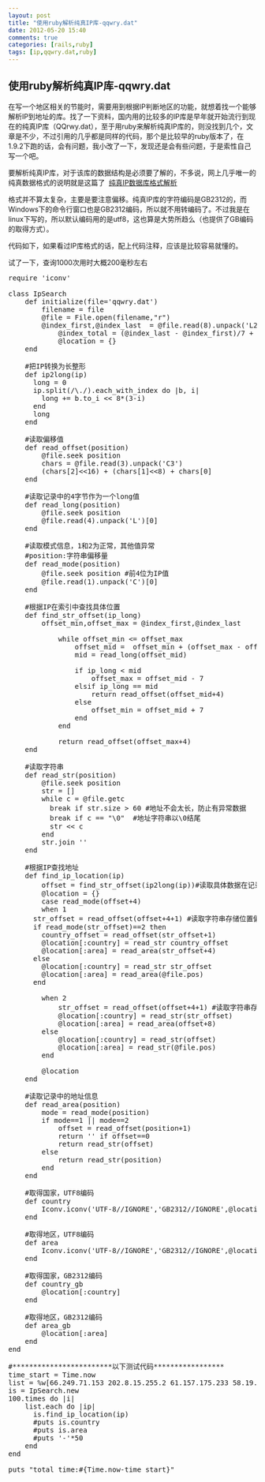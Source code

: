 ```yaml
---
layout: post
title: "使用ruby解析纯真IP库-qqwry.dat"
date: 2012-05-20 15:40
comments: true
categories: [rails,ruby]
tags: [ip,qqwry.dat,ruby]
---
```

## 使用ruby解析纯真IP库-qqwry.dat
在写一个地区相关的节能时，需要用到根据IP判断地区的功能，就想着找一个能够解析IP到地址的库。找了一下资料，国内用的比较多的IP库是早年就开始流行到现在的纯真IP库（QQrwy.dat），至于用ruby来解析纯真IP库的，则没找到几个，文章是不少，不过引用的几乎都是同样的代码，那个是比较早的ruby版本了，在1.9.2下跑的话，会有问题，我小改了一下，发现还是会有些问题，于是索性自己写一个吧。

要解析纯真IP库，对于该库的数据结构是必须要了解的，不多说，网上几乎唯一的纯真数据格式的说明就是这篇了  <a href="http://lumaqq.linuxsir.org/article/qqwry_format_detail.html" target="_blank">纯真IP数据库格式解析</a>

格式并不算太复杂，主要是要注意偏移。纯真IP库的字符编码是GB2312的，而Windows下的命令行窗口也是GB2312编码，所以就不用转编码了。不过我是在linux下写的，所以默认编码用的是utf8，这也算是大势所趋么（也提供了GB编码的取得方式）。

代码如下，如果看过IP库格式的话，配上代码注释，应该是比较容易就懂的。

试了一下，查询1000次用时大概200毫秒左右
<pre>require 'iconv'

class IpSearch
	def initialize(file='qqwry.dat')
		filename = file
		@file = File.open(filename,"r")
		@index_first,@index_last  = @file.read(8).unpack('L2')
    		@index_total = (@index_last - @index_first)/7 + 1
    		@location = {}
	end

	#把IP转换为长整形
	def ip2long(ip)
	  long = 0
	  ip.split(/\./).each_with_index do |b, i|
	    long += b.to_i &lt;&lt; 8*(3-i)
	  end
	  long
	end

	#读取偏移值
	def read_offset(position)
		@file.seek position
		chars = @file.read(3).unpack('C3')
		(chars[2]&lt;&lt;16) + (chars[1]&lt;&lt;8) + chars[0]
	end

	#读取记录中的4字节作为一个long值
	def read_long(position)
		@file.seek position
		@file.read(4).unpack('L')[0]
	end

	#读取模式信息，1和2为正常，其他值异常
	#position:字符串偏移量
	def read_mode(position)
		@file.seek position #前4位为IP值
		@file.read(1).unpack('C')[0]
	end

	#根据IP在索引中查找具体位置
	def find_str_offset(ip_long)
		offset_min,offset_max = @index_first,@index_last

    		while offset_min &lt;= offset_max
      			offset_mid =  offset_min + (offset_max - offset_min) / 14*7
      			mid = read_long(offset_mid)

      			if ip_long &lt; mid
        			offset_max = offset_mid - 7
      			elsif ip_long == mid
        			return read_offset(offset_mid+4)
      			else
        			offset_min = offset_mid + 7
      			end
    		end

    		return read_offset(offset_max+4)
	end

	#读取字符串
	def read_str(position)
		@file.seek position
		str = []
		while c = @file.getc
		  break if str.size &gt; 60 #地址不会太长，防止有异常数据
		  break if c == "\0"  #地址字符串以\0结尾
		  str &lt;&lt; c
		end
		str.join ''
	end

	#根据IP查找地址
	def find_ip_location(ip)
		offset = find_str_offset(ip2long(ip))#读取具体数据在记录区的偏移
		@location = {}
		case read_mode(offset+4)
		when 1
      str_offset = read_offset(offset+4+1) #读取字符串存储位置偏移（4是IP值，1是模式）
      if read_mode(str_offset)==2 then
        country_offset = read_offset(str_offset+1)
        @location[:country] = read_str country_offset
      	@location[:area] = read_area(str_offset+4)
      else
        @location[:country] = read_str str_offset
      	@location[:area] = read_area(@file.pos)
      end

		when 2
			str_offset = read_offset(offset+4+1) #读取字符串存储位置偏移（4是IP值，1是模式）
			@location[:country] = read_str(str_offset)
			@location[:area] = read_area(offset+8)
		else
			@location[:country] = read_str(offset)
			@location[:area] = read_str(@file.pos)
		end

		@location
	end

	#读取记录中的地址信息
	def read_area(position)
		mode = read_mode(position)
		if mode==1 || mode==2
			offset = read_offset(position+1)
			return '' if offset==0
			return read_str(offset)
		else
			return read_str(position)
		end
	end

	#取得国家，UTF8编码
	def country
		Iconv.iconv('UTF-8//IGNORE','GB2312//IGNORE',@location[:country])
	end

	#取得地区，UTF8编码
	def area
		Iconv.iconv('UTF-8//IGNORE','GB2312//IGNORE',@location[:area])
	end

	#取得国家，GB2312编码
	def country_gb
		@location[:country]
	end

	#取得地区，GB2312编码
	def area_gb
		@location[:area]
	end
end

#************************以下测试代码*****************
time_start = Time.now
list = %w[66.249.71.153 202.8.15.255.2 61.157.175.233 58.19.176.201 61.178.12.170 61.191.187.113 121.14.133.169 58.222.234.230 202.198.184.136 121.12.116.58 203.191.148.55]
is = IpSearch.new
100.times do |i|
	list.each do |ip|
	  is.find_ip_location(ip)
	  #puts is.country
	  #puts is.area
	  #puts '-'*50
	end
end

puts "total time:#{Time.now-time_start}"</pre>
